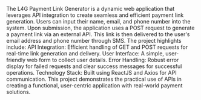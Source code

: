 The L4G Payment Link Generator is a dynamic web application that leverages API integration to create seamless and efficient payment link generation. Users can input their name, email, and phone number into the system. Upon submission, the application uses a POST request to generate a payment link via an external API. This link is then delivered to the user's email address and phone number through SMS.
The project highlights include:
API Integration: Efficient handling of GET and POST requests for real-time link generation and delivery.
User Interface: A simple, user-friendly web form to collect user details.
Error Handling: Robust error display for failed requests and clear success messages for successful operations.
Technology Stack: Built using ReactJS and Axios for API communication.
This project demonstrates the practical use of APIs in creating a functional, user-centric application with real-world payment solutions.
